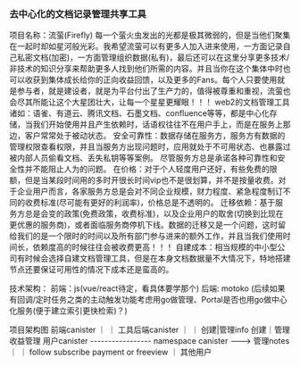 ### 去中心化的文档记录管理共享工具 
项目名称：流萤(Firefly)
每一个萤火虫发出的光都是极其微弱的，但是当他们聚集在一起时却如星河般光彩。我希望流萤可以有更多人加入进来使用，一方面记录自己私密文档(加密)，一方面管理组织数据(私有)，最后还可以在这里分享更多技术/非技术的知识分享来帮助更多人找到他们所需的内容。并且当你在这个集体中时也可以收获到集体成长给你的正向收益回馈，以及更多的Fans。每个人只要使用就是参与者，就是建设者，就是为平台付出了生产力的，值得被尊重和重视，流萤也会尽其所能让这个大星团壮大，让每一个星星更耀眼！！！
web2的文档管理工具诸如：语雀、有道云、腾讯文档、石墨文档、confluence等等，都是中心化存储，当我们开始使用并且产生依赖时，话语权往往不在用户手上，而是在服务上那边，客户常常处于被动状态。
安全可靠性：数据存储在服务方，服务方有数据的管理权限查看权限，并且当服务方出现问题时，应用就处于不可用状态、也暴露过被内部人员偷看文档、丢失私钥等等案例。 尽管服务方总是承诺各种可靠性和安全性并不能阻止人为的问题。
在价格：对于个人轻度用户还好，有些免费的限额，但是当某段时间用的多时开很长时间vip也不是很划算，并不是按量收费。对于企业用户而言，各家服务方总是会对不同企业规模，财力程度、紧急程度制订不同的收费标准(尽可能有更好的利润率)，价格总是不透明的。
迁移依赖：基于服务方总是会变的政策(免费政策，收费标准)，以及企业用户的取舍(切换到比现在更优惠的服务商)，或者面临服务商停机下线。数据的迁移又是一个问题，这时留给我们的是一个限时的时间以及所有部门参与进来的额外工作，并且当我们使用时间长，依赖度高的时候往往会被收费更高！！！
自建成本：相当规模的中小型公司有时候会选择自建文档管理工具，但是在本身文档数据量不大情况下，特地搭建节点还要保证可用性的情况下成本还是蛮高的。


技术架构：
前端：js(vue/react待定，看具体要学那个)
后端: motoko (后续如果有回调/定时任务之类的主动触发功能考虑用go做管理、Portal是否也用go做中心化服务(便于建立索引更快检索)？)

项目架构图
前端canister
｜
｜
工具后端canister
｜
｜ 创建|管理info    创建｜管理            收益管理
用户canister     -----------------  namespace canister   ---> 管理notes
｜
｜ follow                        subscribe                  payment or freeview
｜
其他用户
